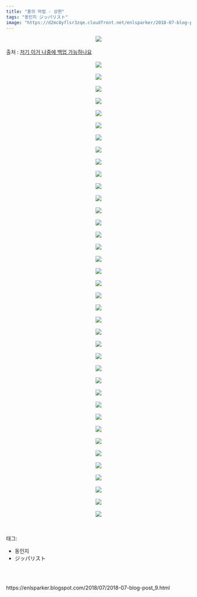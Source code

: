 ```yaml
---
title: "홍의 마법 - 상편"
tags: "동인지 ジッパリスト"
image: "https://d2mc8yflsr3zqe.cloudfront.net/enlsparker/2018-07-blog-post_9/001.jpg"
---
```

<div class="article">
<div class="post-body entry-content" id="post-body-484616885942401930" itemprop="description articleBody">
<div class="separator" style="clear: both; text-align: center;">
<img src="{{ site.imgserver2 }}/enlsparker/2018-07-blog-post_9/001.jpg"/></div>
<br/>
<a name="more"></a>출처 : <a href="http://ghaptouhou.tistory.com/4057">저기 이거 나중에 백업 가능하나요</a><br/>
<br/>
<div class="separator" style="clear: both; text-align: center;">
<img src="{{ site.imgserver2 }}/enlsparker/2018-07-blog-post_9/002.jpg"/></div>
<br/>
<div class="separator" style="clear: both; text-align: center;">
<img src="{{ site.imgserver2 }}/enlsparker/2018-07-blog-post_9/003.jpg"/></div>
<br/>
<div class="separator" style="clear: both; text-align: center;">
<img src="{{ site.imgserver2 }}/enlsparker/2018-07-blog-post_9/004.jpg"/></div>
<br/>
<div class="separator" style="clear: both; text-align: center;">
<img src="{{ site.imgserver2 }}/enlsparker/2018-07-blog-post_9/005.jpg"/></div>
<br/>
<div class="separator" style="clear: both; text-align: center;">
<img src="{{ site.imgserver2 }}/enlsparker/2018-07-blog-post_9/006.jpg"/></div>
<br/>
<div class="separator" style="clear: both; text-align: center;">
<img src="{{ site.imgserver2 }}/enlsparker/2018-07-blog-post_9/007.jpg"/></div>
<br/>
<div class="separator" style="clear: both; text-align: center;">
<img src="{{ site.imgserver2 }}/enlsparker/2018-07-blog-post_9/008.jpg"/></div>
<br/>
<div class="separator" style="clear: both; text-align: center;">
<img src="{{ site.imgserver2 }}/enlsparker/2018-07-blog-post_9/009.jpg"/></div>
<br/>
<div class="separator" style="clear: both; text-align: center;">
<img src="{{ site.imgserver2 }}/enlsparker/2018-07-blog-post_9/010.jpg"/></div>
<br/>
<div class="separator" style="clear: both; text-align: center;">
<img src="{{ site.imgserver2 }}/enlsparker/2018-07-blog-post_9/011.jpg"/></div>
<br/>
<div class="separator" style="clear: both; text-align: center;">
<img src="{{ site.imgserver2 }}/enlsparker/2018-07-blog-post_9/012.jpg"/></div>
<br/>
<div class="separator" style="clear: both; text-align: center;">
<img src="{{ site.imgserver2 }}/enlsparker/2018-07-blog-post_9/013.jpg"/></div>
<br/>
<div class="separator" style="clear: both; text-align: center;">
<img src="{{ site.imgserver2 }}/enlsparker/2018-07-blog-post_9/014.jpg"/></div>
<br/>
<div class="separator" style="clear: both; text-align: center;">
<img src="{{ site.imgserver2 }}/enlsparker/2018-07-blog-post_9/015.jpg"/></div>
<br/>
<div class="separator" style="clear: both; text-align: center;">
<img src="{{ site.imgserver2 }}/enlsparker/2018-07-blog-post_9/016.jpg"/></div>
<br/>
<div class="separator" style="clear: both; text-align: center;">
<img src="{{ site.imgserver2 }}/enlsparker/2018-07-blog-post_9/017.jpg"/></div>
<br/>
<div class="separator" style="clear: both; text-align: center;">
<img src="{{ site.imgserver2 }}/enlsparker/2018-07-blog-post_9/018.jpg"/></div>
<br/>
<div class="separator" style="clear: both; text-align: center;">
<img src="{{ site.imgserver2 }}/enlsparker/2018-07-blog-post_9/019.jpg"/></div>
<br/>
<div class="separator" style="clear: both; text-align: center;">
<img src="{{ site.imgserver2 }}/enlsparker/2018-07-blog-post_9/020.jpg"/></div>
<br/>
<div class="separator" style="clear: both; text-align: center;">
<img src="{{ site.imgserver2 }}/enlsparker/2018-07-blog-post_9/021.jpg"/></div>
<br/>
<div class="separator" style="clear: both; text-align: center;">
<img src="{{ site.imgserver2 }}/enlsparker/2018-07-blog-post_9/022.jpg"/></div>
<br/>
<div class="separator" style="clear: both; text-align: center;">
<img src="{{ site.imgserver2 }}/enlsparker/2018-07-blog-post_9/023.jpg"/></div>
<br/>
<div class="separator" style="clear: both; text-align: center;">
<img src="{{ site.imgserver2 }}/enlsparker/2018-07-blog-post_9/024.jpg"/></div>
<br/>
<div class="separator" style="clear: both; text-align: center;">
<img src="{{ site.imgserver2 }}/enlsparker/2018-07-blog-post_9/025.jpg"/></div>
<br/>
<div class="separator" style="clear: both; text-align: center;">
<img src="{{ site.imgserver2 }}/enlsparker/2018-07-blog-post_9/026.jpg"/></div>
<br/>
<div class="separator" style="clear: both; text-align: center;">
<img src="{{ site.imgserver2 }}/enlsparker/2018-07-blog-post_9/027.jpg"/></div>
<br/>
<div class="separator" style="clear: both; text-align: center;">
<img src="{{ site.imgserver2 }}/enlsparker/2018-07-blog-post_9/028.jpg"/></div>
<br/>
<div class="separator" style="clear: both; text-align: center;">
<img src="{{ site.imgserver2 }}/enlsparker/2018-07-blog-post_9/029.jpg"/></div>
<br/>
<div class="separator" style="clear: both; text-align: center;">
<img src="{{ site.imgserver2 }}/enlsparker/2018-07-blog-post_9/030.jpg"/></div>
<br/>
<div class="separator" style="clear: both; text-align: center;">
<img src="{{ site.imgserver2 }}/enlsparker/2018-07-blog-post_9/031.jpg"/></div>
<br/>
<div class="separator" style="clear: both; text-align: center;">
<img src="{{ site.imgserver2 }}/enlsparker/2018-07-blog-post_9/032.jpg"/></div>
<br/>
<div class="separator" style="clear: both; text-align: center;">
<img src="{{ site.imgserver2 }}/enlsparker/2018-07-blog-post_9/033.jpg"/></div>
<br/>
<div class="separator" style="clear: both; text-align: center;">
<img src="{{ site.imgserver2 }}/enlsparker/2018-07-blog-post_9/034.jpg"/></div>
<br/>
<div class="separator" style="clear: both; text-align: center;">
<img src="{{ site.imgserver2 }}/enlsparker/2018-07-blog-post_9/035.jpg"/></div>
<br/>
<div class="separator" style="clear: both; text-align: center;">
<img src="{{ site.imgserver2 }}/enlsparker/2018-07-blog-post_9/036.jpg"/></div>
<br/>
<div class="separator" style="clear: both; text-align: center;">
<img src="{{ site.imgserver2 }}/enlsparker/2018-07-blog-post_9/037.jpg"/></div>
<br/>
<div class="separator" style="clear: both; text-align: center;">
<img src="{{ site.imgserver2 }}/enlsparker/2018-07-blog-post_9/038.jpg"/></div>
<br/>
<div class="separator" style="clear: both; text-align: center;">
<img src="{{ site.imgserver2 }}/enlsparker/2018-07-blog-post_9/039.jpg"/></div>
<br/>
<div style="clear: both;"></div>
</div></div><br/>
<div class="tagTrail">
<p>태그: </p>
<ul>
<li>동인지</li>
<li>ジッパリスト</li>
</ul>
</div><br/>

<br/>
<p id="refer">https://enlsparker.blogspot.com/2018/07/2018-07-blog-post_9.html</p>
<br/>

